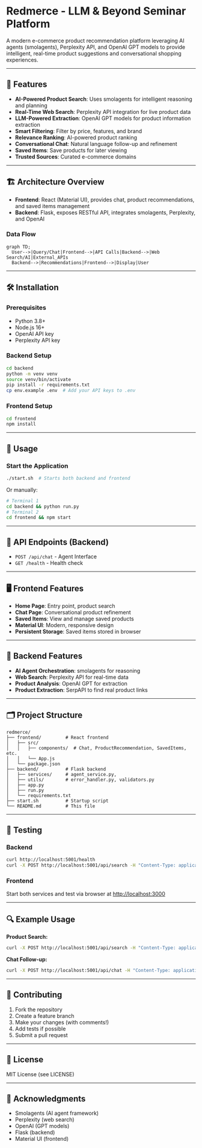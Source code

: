 # Redmerce - LLM & Beyond Seminar Platform

A modern e-commerce product recommendation platform leveraging AI agents (smolagents), Perplexity API, and OpenAI GPT models to provide intelligent, real-time product suggestions and conversational shopping experiences.

---

## 🚀 Features

- **AI-Powered Product Search**: Uses smolagents for intelligent reasoning and planning
- **Real-Time Web Search**: Perplexity API integration for live product data
- **LLM-Powered Extraction**: OpenAI GPT models for product information extraction
- **Smart Filtering**: Filter by price, features, and brand
- **Relevance Ranking**: AI-powered product ranking
- **Conversational Chat**: Natural language follow-up and refinement
- **Saved Items**: Save products for later viewing
- **Trusted Sources**: Curated e-commerce domains

---

## 🏗️ Architecture Overview

- **Frontend**: React (Material UI), provides chat, product recommendations, and saved items management
- **Backend**: Flask, exposes RESTful API, integrates smolagents, Perplexity, and OpenAI

### Data Flow

```mermaid
graph TD;
  User-->|Query/Chat|Frontend-->|API Calls|Backend-->|Web Search/AI|External_APIs
  Backend-->|Recommendations|Frontend-->|Display|User
```

---

## 🛠️ Installation

### Prerequisites
- Python 3.8+
- Node.js 16+
- OpenAI API key
- Perplexity API key

### Backend Setup
```bash
cd backend
python -m venv venv
source venv/bin/activate
pip install -r requirements.txt
cp env.example .env  # Add your API keys to .env
```

### Frontend Setup
```bash
cd frontend
npm install
```

---

## 🚦 Usage

### Start the Application
```bash
./start.sh  # Starts both backend and frontend
```
Or manually:
```bash
# Terminal 1
cd backend && python run.py
# Terminal 2
cd frontend && npm start
```

---

## 🧩 API Endpoints (Backend)
- `POST /api/chat` - Agent Interface
- `GET /health` - Health check

---

## 🖥️ Frontend Features
- **Home Page**: Entry point, product search
- **Chat Page**: Conversational product refinement
- **Saved Items**: View and manage saved products
- **Material UI**: Modern, responsive design
- **Persistent Storage**: Saved items stored in browser

---

## 🧠 Backend Features
- **AI Agent Orchestration**: smolagents for reasoning
- **Web Search**: Perplexity API for real-time data
- **Product Analysis**: OpenAI GPT for extraction
- **Product Extraction**: SerpAPI to find real product links

---

## 🗂️ Project Structure
```
redmerce/
├── frontend/         # React frontend
│   ├── src/
│   │   ├── components/  # Chat, ProductRecommendation, SavedItems, etc.
│   │   └── App.js
│   └── package.json
├── backend/          # Flask backend
│   ├── services/     # agent_service.py,
│   ├── utils/        # error_handler.py, validators.py
│   ├── app.py
│   ├── run.py
│   └── requirements.txt
├── start.sh          # Startup script
└── README.md         # This file
```

---

## 🧪 Testing

### Backend
```bash
curl http://localhost:5001/health
curl -X POST http://localhost:5001/api/search -H "Content-Type: application/json" -d '{"query": "Samsung 4K TV"}'
```

### Frontend
Start both services and test via browser at [http://localhost:3000](http://localhost:3000)

---

## 🔍 Example Usage

**Product Search:**
```bash
curl -X POST http://localhost:5001/api/search -H "Content-Type: application/json" -d '{"query": "Samsung 4K TV"}'
```

**Chat Follow-up:**
```bash
curl -X POST http://localhost:5001/api/chat -H "Content-Type: application/json" -d '{"message": "Show me cheaper alternatives"}'
```

---

## 🤝 Contributing
1. Fork the repository
2. Create a feature branch
3. Make your changes (with comments!)
4. Add tests if possible
5. Submit a pull request

---

## 📄 License
MIT License (see LICENSE)

---

## 🙏 Acknowledgments
- Smolagents (AI agent framework)
- Perplexity (web search)
- OpenAI (GPT models)
- Flask (backend)
- Material UI (frontend) 